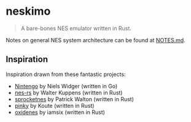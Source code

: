 # neskimo
> A bare-bones NES emulator written in Rust.

Notes on general NES system architecture can be found at [NOTES.md](NOTES.md).

## Inspiration

Inspiration drawn from these fantastic projects:

* [Nintengo](https://github.com/nwidger/nintengo) by Niels Widger (written in Go)
* [nes-rs](https://github.com/Reshurum/nes-rs) by Walter Kuppens (written in Rust)
* [sprocketnes](https://github.com/pcwalton/sprocketnes) by Patrick Walton (written in Rust)
* [pinky](https://github.com/koute/pinky) by Koute (written in Rust)
* [oxidenes](https://github.com/iamsix/oxidenes) by iamsix (written in Rust)
